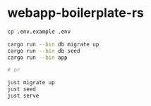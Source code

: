 # webapp-boilerplate-rs


```bash
cp .env.example .env

cargo run --bin db migrate up
cargo run --bin db seed
cargo run --bin app

# or

just migrate up
just seed
just serve
```